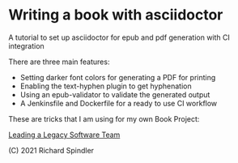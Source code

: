 # Writing a book with asciidoctor

A tutorial to set up asciidoctor for epub and pdf generation with CI integration

There are three main features:

* Setting darker font colors for generating a PDF for printing
* Enabling the text-hyphen plugin to get hyphenation
* Using an epub-validator to validate the generated output
* A Jenkinsfile and Dockerfile for a ready to use CI workflow

These are tricks that I am using for my own Book Project:

[Leading a Legacy Software Team](https://softwareteambook.tk/)


(C) 2021 Richard Spindler
